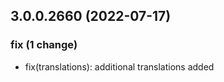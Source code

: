## 3.0.0.2660 (2022-07-17)

### fix (1 change)

- fix(translations): additional translations added

